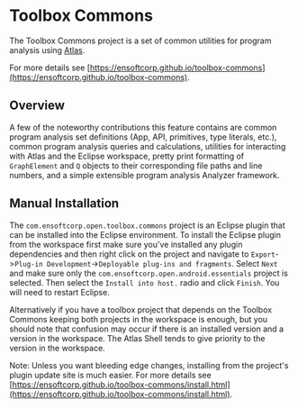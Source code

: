 Toolbox Commons
==========================

The Toolbox Commons project is a set of common utilities for program analysis using [Atlas](http://www.ensoftcorp.com/atlas/).

For more details see [https://ensoftcorp.github.io/toolbox-commons](https://ensoftcorp.github.io/toolbox-commons).

## Overview
A few of the noteworthy contributions this feature contains are common program analysis set definitions (App, API, primitives, type literals, etc.), common program analysis queries and calculations, utilities for interacting with Atlas and the Eclipse workspace, pretty print formatting of `GraphElement` and `Q` objects to their corresponding file paths and line numbers, and a simple extensible program analysis Analyzer framework.

## Manual Installation
The `com.ensoftcorp.open.toolbox.commons` project is an Eclipse plugin that can be installed into the Eclipse environment.  To install the Eclipse plugin from the workspace first make sure you've installed any plugin dependencies and then right click on the project and navigate to `Export`->`Plug-in Development`->`Deployable plug-ins and fragments`.  Select `Next` and make sure only the `com.ensoftcorp.open.android.essentials` project is selected.  Then select the `Install into host.` radio and click `Finish`.  You will need to restart Eclipse.

Alternatively if you have a toolbox project that depends on the Toolbox Commons keeping both projects in the workspace is enough, but you should note that confusion may occur if there is an installed version and a version in the workspace.  The Atlas Shell tends to give priority to the version in the workspace.

Note: Unless you want bleeding edge changes, installing from the project's plugin update site is much easier.  For more details see [https://ensoftcorp.github.io/toolbox-commons/install.html](https://ensoftcorp.github.io/toolbox-commons/install.html).